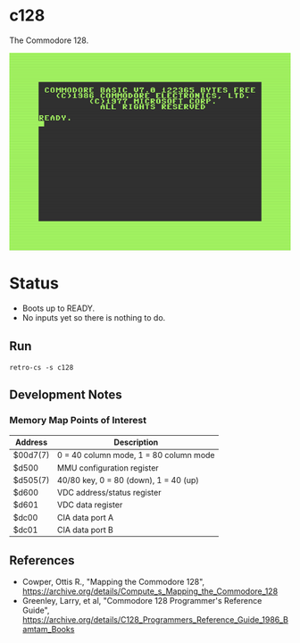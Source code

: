 # c128
The Commodore 128.

![Commodore 128](img/c128-ready.png)

# Status

- Boots up to READY.
- No inputs yet so there is nothing to do.

## Run
```
retro-cs -s c128
```

## Development Notes

### Memory Map Points of Interest

| Address | Description
|-|-|
| $00d7(7) | 0 = 40 column mode, 1 = 80 column mode
| $d500    | MMU configuration register
| $d505(7) | 40/80 key, 0 = 80 (down), 1 = 40 (up)
| $d600    | VDC address/status register
| $d601    | VDC data register
| $dc00    | CIA data port A
| $dc01    | CIA data port B

## References
- Cowper, Ottis R., "Mapping the Commodore 128", https://archive.org/details/Compute_s_Mapping_the_Commodore_128
- Greenley, Larry, et al, "Commodore 128 Programmer's Reference Guide", https://archive.org/details/C128_Programmers_Reference_Guide_1986_Bamtam_Books


